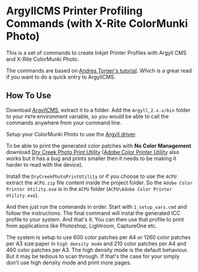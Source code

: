 ArgyllCMS Printer Profiling Commands (with X-Rite ColorMunki Photo)
===================================================================

This is a set of commands to create Inkjet Printer Profiles with Argyll CMS and
X-Rite ColorMunki Photo.

The commands are based on [Andres Torger's tutorial](https://www.ludd.ltu.se/~torger/photography/argyll-print.html).
Which is a great read if you want to do a quick entry to ArgyllCMS.

How To Use
----------

Download [ArgyllCMS](https://www.argyllcms.com/), extract it to a folder. Add
the ``Argyll_2.x.x/bin`` folder to your ``PATH`` environment variable, so you
would be able to call the commands anywhere from your command line.

Setup your ColorMunki Photo to use the [Argyll driver](http://argyllcms.com/doc/Installing_MSWindows.html).

To be able to print the generated color patches with **No Color Management**
download [Dry Creek Photo Print Utility](https://www.drycreekphoto.com/tools/ChartPrinter/DryCreekPhotoPrintUtilitySetup.exe) 
([Adobe Color Printer Utility](https://helpx.adobe.com/photoshop/kb/no-color-management-option-missing.html) 
also works but it has a bug and prints smaller then it needs to be making it
harder to read with the device).

Install the ``DryCreekPhotoPrintUtility`` or if you choose to use the 
``ACPU`` extract the ``ACPU.zip`` file content inside the project folder. So the
``Adobe Color Printer Utility.exe`` is in the ``ACPU`` folder
(``ACPU\Adobe Color Printer Utility.exe``).

And then just run the commands in order. Start with ``1_setup_vars.cmd`` and
follow the instructions. The final command will instal the generated ICC profile
to your system. And that's it. You can then use that profile to print from
applications like Photoshop, Lightroom, CaptureOne etc.

The system is setup to use 600 color patches per A4 or 1260 color patches per A3
size paper in ``high density mode`` and 210 color patches per A4 and 460 color
patches per A3. The high density mode is the default behaviour. But it may be
tedious to scan through. If that's the case for your simply don't use high
density mode and print more pages.